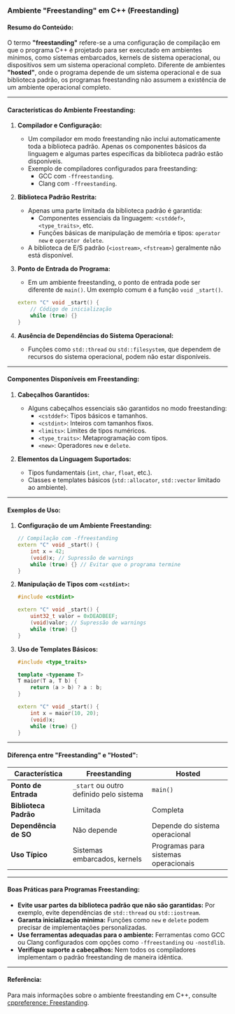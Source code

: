 ### Ambiente "Freestanding" em C++ (Freestanding)

#### Resumo do Conteúdo:
O termo **"freestanding"** refere-se a uma configuração de compilação em que o programa C++ é projetado para ser executado em ambientes mínimos, como sistemas embarcados, kernels de sistema operacional, ou dispositivos sem um sistema operacional completo. Diferente de ambientes **"hosted"**, onde o programa depende de um sistema operacional e de sua biblioteca padrão, os programas freestanding não assumem a existência de um ambiente operacional completo.

---

#### Características do Ambiente Freestanding:

1. **Compilador e Configuração:**
   - Um compilador em modo freestanding não inclui automaticamente toda a biblioteca padrão. Apenas os componentes básicos da linguagem e algumas partes específicas da biblioteca padrão estão disponíveis.
   - Exemplo de compiladores configurados para freestanding:
     - GCC com `-ffreestanding`.
     - Clang com `-ffreestanding`.

2. **Biblioteca Padrão Restrita:**
   - Apenas uma parte limitada da biblioteca padrão é garantida:
     - Componentes essenciais da linguagem: `<cstddef>`, `<type_traits>`, etc.
     - Funções básicas de manipulação de memória e tipos: `operator new` e `operator delete`.
   - A biblioteca de E/S padrão (`<iostream>`, `<fstream>`) geralmente não está disponível.

3. **Ponto de Entrada do Programa:**
   - Em um ambiente freestanding, o ponto de entrada pode ser diferente de `main()`. Um exemplo comum é a função `void _start()`.
   ```cpp
   extern "C" void _start() {
       // Código de inicialização
       while (true) {}
   }
   ```

4. **Ausência de Dependências do Sistema Operacional:**
   - Funções como `std::thread` ou `std::filesystem`, que dependem de recursos do sistema operacional, podem não estar disponíveis.

---

#### Componentes Disponíveis em Freestanding:

1. **Cabeçalhos Garantidos:**
   - Alguns cabeçalhos essenciais são garantidos no modo freestanding:
     - `<cstddef>`: Tipos básicos e tamanhos.
     - `<cstdint>`: Inteiros com tamanhos fixos.
     - `<limits>`: Limites de tipos numéricos.
     - `<type_traits>`: Metaprogramação com tipos.
     - `<new>`: Operadores `new` e `delete`.

2. **Elementos da Linguagem Suportados:**
   - Tipos fundamentais (`int`, `char`, `float`, etc.).
   - Classes e templates básicos (`std::allocator`, `std::vector` limitado ao ambiente).

---

#### Exemplos de Uso:

1. **Configuração de um Ambiente Freestanding:**
   ```cpp
   // Compilação com -ffreestanding
   extern "C" void _start() {
       int x = 42;
       (void)x; // Supressão de warnings
       while (true) {} // Evitar que o programa termine
   }
   ```

2. **Manipulação de Tipos com `<cstdint>`:**
   ```cpp
   #include <cstdint>

   extern "C" void _start() {
       uint32_t valor = 0xDEADBEEF;
       (void)valor; // Supressão de warnings
       while (true) {}
   }
   ```

3. **Uso de Templates Básicos:**
   ```cpp
   #include <type_traits>

   template <typename T>
   T maior(T a, T b) {
       return (a > b) ? a : b;
   }

   extern "C" void _start() {
       int x = maior(10, 20);
       (void)x;
       while (true) {}
   }
   ```

---

#### Diferença entre "Freestanding" e "Hosted":

| Característica        | Freestanding                     | Hosted                              |
|-----------------------|-----------------------------------|-------------------------------------|
| **Ponto de Entrada**  | `_start` ou outro definido pelo sistema | `main()`                           |
| **Biblioteca Padrão** | Limitada                         | Completa                           |
| **Dependência de SO** | Não depende                      | Depende do sistema operacional     |
| **Uso Típico**        | Sistemas embarcados, kernels     | Programas para sistemas operacionais |

---

#### Boas Práticas para Programas Freestanding:

- **Evite usar partes da biblioteca padrão que não são garantidas:** Por exemplo, evite dependências de `std::thread` ou `std::iostream`.
- **Garanta inicialização mínima:** Funções como `new` e `delete` podem precisar de implementações personalizadas.
- **Use ferramentas adequadas para o ambiente:** Ferramentas como GCC ou Clang configurados com opções como `-ffreestanding` ou `-nostdlib`.
- **Verifique suporte a cabeçalhos:** Nem todos os compiladores implementam o padrão freestanding de maneira idêntica.

---

#### Referência:
Para mais informações sobre o ambiente freestanding em C++, consulte [cppreference: Freestanding](https://en.cppreference.com/w/cpp/freestanding).